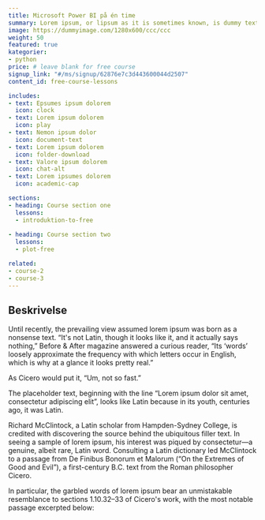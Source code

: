 ```yaml
---
title: Microsoft Power BI på én time
summary: Lorem ipsum, or lipsum as it is sometimes known, is dummy text used in laying out print, graphic or web designs. 
image: https://dummyimage.com/1280x600/ccc/ccc
weight: 50
featured: true
kategorier:
- python
price: # leave blank for free course
signup_link: "#/ms/signup/62876e7c3d443600044d2507"
content_id: free-course-lessons

includes:
- text: Epsumes ipsum dolorem
  icon: clock
- text: Lorem ipsum dolorem
  icon: play
- text: Nemon ipsum dolor
  icon: document-text
- text: Lorem ipsum dolorem
  icon: folder-download
- text: Valore ipsum dolorem
  icon: chat-alt
- text: Lorem ipsumes dolorem
  icon: academic-cap

sections:
- heading: Course section one
  lessons:
  - introduktion-to-free
  
- heading: Course section two
  lessons:
  - plot-free

related:
- course-2
- course-3
---
```


## Beskrivelse

Until recently, the prevailing view assumed lorem ipsum was born as a nonsense text. “It's not Latin, though it looks like it, and it actually says nothing,” Before & After magazine answered a curious reader, “Its ‘words’ loosely approximate the frequency with which letters occur in English, which is why at a glance it looks pretty real.”

As Cicero would put it, “Um, not so fast.”

The placeholder text, beginning with the line “Lorem ipsum dolor sit amet, consectetur adipiscing elit”, looks like Latin because in its youth, centuries ago, it was Latin.

Richard McClintock, a Latin scholar from Hampden-Sydney College, is credited with discovering the source behind the ubiquitous filler text. In seeing a sample of lorem ipsum, his interest was piqued by consectetur—a genuine, albeit rare, Latin word. Consulting a Latin dictionary led McClintock to a passage from De Finibus Bonorum et Malorum (“On the Extremes of Good and Evil”), a first-century B.C. text from the Roman philosopher Cicero.

In particular, the garbled words of lorem ipsum bear an unmistakable resemblance to sections 1.10.32–33 of Cicero's work, with the most notable passage excerpted below:
